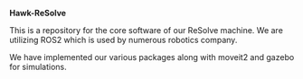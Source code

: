 **Hawk-ReSolve**

This is a repository for the core software of our ReSolve machine.
We are utilizing ROS2 which is used by numerous robotics company.

We have implemented our various packages along with moveit2 and gazebo for simulations.
